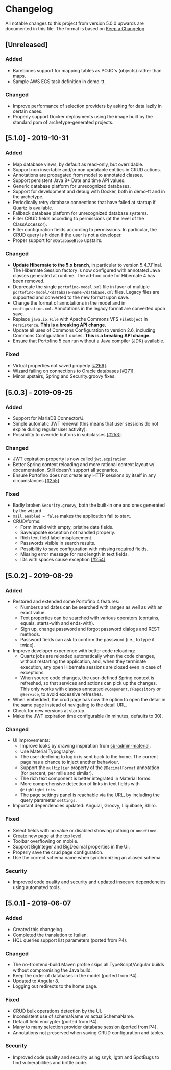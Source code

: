 # Changelog
All notable changes to this project from version 5.0.0 upwards are documented in this file. 
The format is based on [Keep a Changelog](https://keepachangelog.com/en/1.0.0/).

## [Unreleased]

### Added
- Barebones support for mapping tables as POJO's (objects) rather than maps.
- Sample AWS ECS task definition in demo-tt.

### Changed
- Improve performance of selection providers by asking for data lazily in certain cases.
- Properly support Docker deployments using the image built by the standard pom of archetype-generated projects.

## [5.1.0] - 2019-10-31

### Added
- Map database views, by default as read-only, but overridable.
- Support non insertable and/or non updatable entities in CRUD actions.
- Annotations are propagated from model to annotated classes.
- Support persistent Java 8+ Date and time API values.
- Generic database platform for unrecognized databases.
- Support for development and debug with Docker, both in demo-tt and in the archetype.
- Periodically retry database connections that have failed at startup if Quartz is available.
- Fallback database platform for unrecognized database systems.
- Filter CRUD fields according to permissions (at the level of the ClassAccessor).
- Filter configuration fields according to permissions.
  In particular, the CRUD query is hidden if the user is not a developer.
- Proper support for `@DatabaseBlob` upstairs.

### Changed
- **Update Hibernate to the 5.x branch**, in particular to version 5.4.7.Final.
    The Hibernate Session factory is now configured with annotated Java classes generated at runtime.
    The ad-hoc code for Hibernate 4 has been removed.
- Deprecate the single `portofino-model.xml` file in favor of multiple `portofino-model/<database-name>/database.xml` files.
  Legacy files are supported and converted to the new format upon save.
- Change the format of annotations in the model and in `configuration.xml`.
  Annotations in the legacy format are converted upon save.
- Replace `java.io.File` with Apache Commons VFS `FileObject` in `Persistence`.
  **This is a breaking API change.**
- Update all uses of Commons Configuration to version 2.6, including Commons Configuration 1.x uses.
  **This is a breaking API change.**
- Ensure that Portofino 5 can run without a Java compiler (JDK) available.
  
### Fixed
- Virtual properties not saved properly [[#269]](https://github.com/ManyDesigns/Portofino/issues/269).
- Wizard failing on connections to Oracle databases [[#271]](https://github.com/ManyDesigns/Portofino/issues/271).
- Minor upstairs, Spring and Security.groovy fixes.

## [5.0.3] - 2019-09-25

### Added
- Support for MariaDB Connector/J.
- Simple automatic JWT renewal (this means that user sessions do not expire during regular user activity).
- Possibility to override buttons in subclasses [[#253]](https://github.com/ManyDesigns/Portofino/issues/253).

### Changed
- JWT expiration property is now called `jwt.expiration`.
- Better Spring context reloading and more rational context layout w/ documentation. Still doesn't support all scenarios.
- Ensure Portofino does not create any HTTP sessions by itself in any circumstances [[#255]](https://github.com/ManyDesigns/Portofino/issues/255). 

### Fixed
- Badly broken `Security.groovy`, both the built-in one and ones generated by the wizard.
- `mail.enabled = false` makes the application fail to start.
- CRUD/forms:
   - Form invalid with empty, pristine date fields.
   - Save/update exception not handled properly.
   - Rich text field label misplacement.
   - Passwords visible in search results.
   - Possibility to save configuration with missing required fields.
   - Missing error message for max length in text fields.
   - IDs with spaces cause exception [[#254]](https://github.com/ManyDesigns/Portofino/issues/254).

## [5.0.2] - 2019-08-29

### Added
- Restored and extended some Portofino 4 features:
    - Numbers and dates can be searched with ranges as well as with an exact value.
    - Text properties can be searched with various operators (contains, equals, starts-with and ends-with).
    - Sign up, change password and forgot password dialogs and REST methods.
    - Password fields can ask to confirm the password (i.e., to type it twice).
- Improve developer experience with better code reloading:
    - Quartz jobs are reloaded automatically when the code changes, without restarting the application,
      and, when they terminate execution, any open Hibernate sessions are closed even in case of exceptions.
    - When source code changes, the user-defined Spring context is refreshed, so that services and actions can pick up the changes.
      This only works with classes annotated `@Component`, `@Repository` or `@Service`, to avoid excessive refreshes.
- When embedded, the crud page has now the option to open the detail in the same page instead of navigating to the detail URL.
- Check for new versions at startup.
- Make the JWT expiration time configurable (in minutes, defaults to 30).

### Changed
- UI improvements:
    - Improve looks by drawing inspiration from [sb-admin-material](https://github.com/start-javascript/sb-admin-material).
    - Use Material Typography.
    - The user declining to log in is sent back to the home. The current page has a chance to inject another behaviour.
    - Support the `multiplier` property of the `@DecimalFormat` annotation (for percent, per mille and similar).
    - The rich text component is better integrated in Material forms.
    - More comprehensive detection of links in text fields with `@HighlightLinks`.
    - The page settings panel is reachable via the URL, by including the query parameter `settings`.
- Important dependencies updated: Angular, Groovy, Liquibase, Shiro.

### Fixed
- Select fields with no value or disabled showing nothing or `undefined`.
- Create new page at the top level.
- Toolbar overflowing on mobile.
- Support BigInteger and BigDecimal properties in the UI.
- Properly save the crud page configuration.
- Use the correct schema name when synchronizing an aliased schema.

### Security
- Improved code quality and security and updated insecure dependencies using automated tools.

## [5.0.1] - 2019-06-07

### Added
- Created this changelog.
- Completed the translation to Italian.
- HQL queries support list parameters (ported from P4).

### Changed
- The no-frontend-build Maven profile skips all TypeScript/Angular builds without compromising the Java build.
- Keep the order of databases in the model (ported from P4).
- Updated to Angular 8.
- Logging out redirects to the home page.

### Fixed
- CRUD bulk operations detection by the UI.
- Inconsistent use of schemaName vs actualSchemaName.
- Default field encrypter (ported from P4).
- Many to many selection provider database session (ported from P4).
- Annotations not preserved when saving CRUD configuration and tables.

### Security
- Improved code quality and security using snyk, lgtm and SpotBugs to find vulnerabilities and brittle code.
